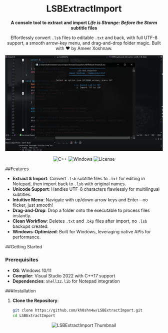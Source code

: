 <div align="center"><h1>LSBExtractImport</h1>
  <p><strong>A console tool to extract and import <em>Life is Strange: Before the Storm</em> subtitle files</strong></p>
  <p>Effortlessly convert <code>.lsb</code> files to editable <code>.txt</code> and back, with full UTF-8 support, a smooth arrow-key menu, and drag-and-drop folder magic. Built with ❤️ by Ameer Xoshnaw.</p>

  <img src="assets/screenshot.png" alt="LSBExtractImport Console Interface" width="600"/>

  <p>
    <img alt="C++" src="https://img.shields.io/badge/C++-17-blue?style=flat-square&logo=c%2B%2B"/>
    <img alt="Windows" src="https://img.shields.io/badge/Platform-Windows-blue?style=flat-square&logo=windows"/>
    <img alt="License" src="https://img.shields.io/badge/License-MIT-green?style=flat-square"/>
  </p>
</div>

##Features
- **Extract & Import**: Convert `.lsb` subtitle files to `.txt` for editing in Notepad, then import back to `.lsb` with original names.
- **Unicode Support**: Handles UTF-8 characters flawlessly for multilingual subtitles.
- **Intuitive Menu**: Navigate with up/down arrow keys and Enter—no flicker, just smooth!
- **Drag-and-Drop**: Drop a folder onto the executable to process files instantly.
- **Clean Workflow**: Deletes `.txt` and `.bkp` files after import, no `.lsb` backups created.
- **Windows-Optimized**: Built for Windows, leveraging native APIs for performance.

##Getting Started

### Prerequisites
- **OS**: Windows 10/11
- **Compiler**: Visual Studio 2022 with C++17 support
- **Dependencies**: `Shell32.lib` for Notepad integration

###Installation
1. **Clone the Repository**:
   ```bash
   git clone https://github.com/kh0shn4w/LSBExtractImport.git
   cd LSBExtractImport

<div align="center"><img src="assets/thumbnail2.png" alt="LSBExtractImport Thumbnail" width="600"/>

